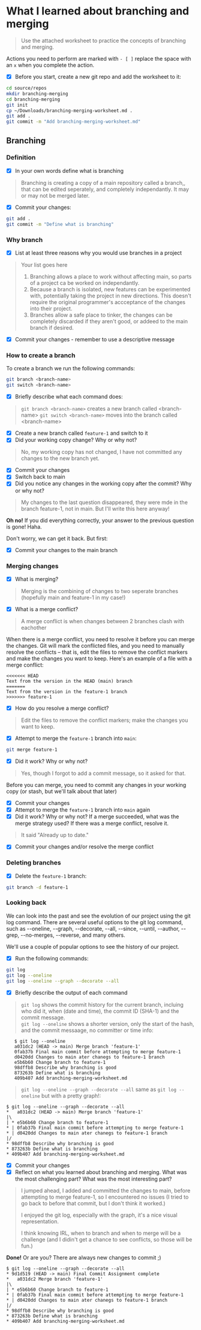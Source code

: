 # What I learned about branching and merging

> Use the attached worksheet to practice the concepts of branching and merging. 

Actions you need to perform are marked with `- [ ]` replace the space with an `x` when you complete the action.

- [x] Before you start, create a new git repo and add the worksheet to it:

```bash
cd source/repos
mkdir branching-merging
cd branching-merging
git init
cp ~/Downloads/branching-merging-worksheet.md .
git add .
git commit -m "Add branching-merging-worksheet.md"
```


## Branching

### Definition

- [x] In your own words define what is branching

> Branching is creating a copy of a main repository called a branch,, that can be edited seperately, and completely independantly. It may or may not be merged later.

- [x] Commit your changes:

```bash
git add .
git commit -m "Define what is branching"
```


### Why branch

- [x] List at least three reasons why you would use branches in a project

> Your list goes here
> 1. Branching allows a place to work without affecting main, so parts of a project ca be worked on independantly.
> 2. Because a branch is isolated, new features can be experimented with, potentially taking the project in new directions. This doesn't require the original programmer's accceptance of the changes into their project.
> 3. Branches allow a safe place to tinker, the changes can be completely discarded if they aren't good, or addeed to the main branch if desired.

- [x] Commit your changes - remember to use a descriptive message

### How to create a branch

To create a branch we run the following commands: 

```bash
git branch <branch-name>
git switch <branch-name>
```


- [x] Briefly describe what each command does:

> `git branch <branch-name>` creates a new branch called \<branch-name>
> `git switch <branch-name>` moves into the branch called \<branch-name>

- [x] Create a new branch called `feature-1` and switch to it
- [x] Did your working copy change? Why or why not?

> No, my working copy has not changed, I have not committed any changes to the new branch yet.

- [x] Commit your changes
- [x] Switch back to main
- [x] Did you notice any changes in the working copy after the commit? Why or why not?
> My changes to the last question disappeared, they were mde in the branch feature-1, not in main. But I'll write this here anyway!
 
**Oh no!** 
If you did everything correctly, your answer to the previous question is gone! Haha.

Don't worry, we can get it back. But first:

- [x] Commit your changes to the main branch


### Merging changes

- [x] What is merging?
> Merging is the combining of changes to two seperate branches (hopefully main and feature-1 in my case!)

- [x] What is a merge conflict?
> A merge conflict is when changes between 2 branches clash with eachother

When there is a merge conflict, you need to resolve it before you can merge the changes. Git will mark the conflicted files, and you need to manually resolve the conflicts – that is, edit the files to remove the conflict markers and make the changes you want to keep. Here's an example of a file with a merge conflict:

```text
<<<<<<< HEAD
Text from the version in the HEAD (main) branch
=======
Text from the version in the feature-1 branch
>>>>>>> feature-1
```


- [x] How do you resolve a merge conflict?
> Edit the files to remove the conflict markers; make the changes you want to keep.

- [x] Attempt to merge the `feature-1` branch into `main`:

```bash
git merge feature-1
```

- [x] Did it work? Why or why not?

> Yes, though I forgot to add a commit message, so it asked for that.

Before you can merge, you need to commit any changes in your working copy (or stash, but we'll talk about that later)

- [x] Commit your changes
- [x] Attempt to merge the `feature-1` branch into `main` again
- [x] Did it work? Why or why not? If a merge succeeded, what was the merge strategy used? If there was a merge conflict, resolve it.
  
> It said "Already up to date."

- [x] Commit your changes and/or resolve the merge conflict

### Deleting branches

- [x] Delete the `feature-1` branch:
```bash
git branch -d feature-1
```

### Looking back

We can look into the past and see the evolution of our project using the git log command. There are several useful options to the git log command, such as --oneline, --graph, --decorate, --all, --since, --until, --author, --grep, --no-merges, --reverse, and many others.

We'll use a couple of popular options to see the history of our project.

- [x] Run the following commands:

```bash 
git log
git log --oneline
git log --oneline --graph --decorate --all
```
- [x] Briefly describe the output of each command

> `git log` shows the commit history for the current branch, incluing who did it, when (date and time), the commit ID (SHA-1) and the commit message.  
> `git log --oneline` shows a shorter version, only the start of the hash, and the commit messaage, no committer or time info:
 ```
    $ git log --oneline
    a031dc2 (HEAD -> main) Merge branch 'feature-1'
    0fab37b Final main commit before attempting to merge feature-1
    d0420dd Changes to main ater chanegs to feature-1 branch
    e5b6b60 Change branch to feature-1
    98dffb8 Describe why branching is good
    873263b Define what is branching
    409b407 Add branching-merging-worksheet.md
```
> `git log --oneline --graph --decorate --all` same as `git log --oneline` but with a pretty graph!:
```
$ git log --oneline --graph --decorate --all
*   a031dc2 (HEAD -> main) Merge branch 'feature-1'
|\
| * e5b6b60 Change branch to feature-1
* | 0fab37b Final main commit before attempting to merge feature-1
* | d0420dd Changes to main ater chanegs to feature-1 branch
|/
* 98dffb8 Describe why branching is good
* 873263b Define what is branching
* 409b407 Add branching-merging-worksheet.md
```

- [x] Commit your changes
- [x] Reflect on what you learned about branching and merging. What was the most challenging part? What was the most interesting part?

> I jumped ahead, I added and committed the changes to main, before attempting to merge feature-1, so I encountered no issues (I tried to go back to before that commit, but I don't think it worked.)
>
> I enjoyed the git log, especially with the graph, it's a nice visual representation.
>
> I think knowing IRL, when to branch and when to merge will be a challenge (and I didin't get a chance to see conflicts, so those will be fun.)

**Done!**
Or are you? There are always new changes to commit ;) 

```
$ git log --oneline --graph --decorate --all
* 9d1d519 (HEAD -> main) Final Commit Assignment complete
*   a031dc2 Merge branch 'feature-1'
|\
| * e5b6b60 Change branch to feature-1
* | 0fab37b Final main commit before attempting to merge feature-1
* | d0420dd Changes to main ater chanegs to feature-1 branch
|/
* 98dffb8 Describe why branching is good
* 873263b Define what is branching
* 409b407 Add branching-merging-worksheet.md
```